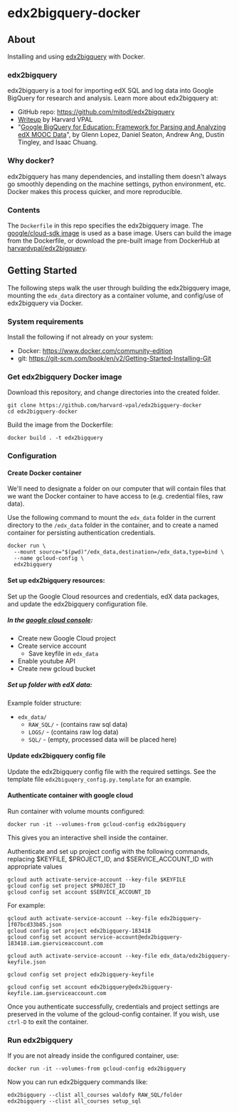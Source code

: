 # edx2bigquery-docker

## About

Installing and using [edx2bigquery](https://github.com/mitodl/edx2bigquery) with Docker. 

### edx2bigquery
edx2bigquery is a tool for importing edX SQL and log data into Google BigQuery for research and analysis. Learn more about edx2bigquery at:
* GitHub repo: https://github.com/mitodl/edx2bigquery
* [Writeup](https://vpal.harvard.edu/blog/demystifying-educational-mooc-data-using-google-bigquery-person-course-dataset-part-1) by Harvard VPAL
* "[Google BigQuery for Education: Framework for Parsing and Analyzing edX MOOC Data](http://dl.acm.org/citation.cfm?doid=3051457.3053980)", by Glenn Lopez, Daniel Seaton, Andrew Ang, Dustin Tingley, and Isaac Chuang.


### Why docker?
edx2bigquery has many dependencies, and installing them doesn't always go smoothly depending on the machine settings, python environment, etc. Docker makes this process quicker, and more reproducible.

### Contents
The `Dockerfile` in this repo specifies the edx2bigquery image. The [google/cloud-sdk image](https://hub.docker.com/r/google/cloud-sdk/) is used as a base image. Users can build the image from the Dockerfile, or download the pre-built image from DockerHub at [harvardvpal/edx2bigquery](https://hub.docker.com/r/harvardvpal/edx2bigquery).

## Getting Started

The following steps walk the user through building the edx2bigquery image, mounting the `edx_data` directory as a container volume, and config/use of edx2bigquery via Docker.

### System requirements
Install the following if not already on your system:
* Docker: https://www.docker.com/community-edition
* git: https://git-scm.com/book/en/v2/Getting-Started-Installing-Git

### Get edx2bigquery Docker image

Download this repository, and change directories into the created folder.
```
git clone https://github.com/harvard-vpal/edx2bigquery-docker
cd edx2bigquery-docker
```

Build the image from the Dockerfile:
```
docker build . -t edx2bigquery
```

### Configuration

#### Create Docker container
We'll need to designate a folder on our computer that will contain files that we want the Docker container to have access to (e.g. credential files, raw data).

Use the following command to mount the `edx_data` folder in the current directory to the `/edx_data` folder in the container, and to create a named container for persisting authentication credentials.

```
docker run \
  --mount source="$(pwd)"/edx_data,destination=/edx_data,type=bind \
  --name gcloud-config \
  edx2bigquery

```


#### Set up edx2bigquery resources:
Set up the Google Cloud resources and credentials, edX data packages, and update the edx2bigquery configuration file.

##### In the [google cloud console](https://console.cloud.google.com):
* Create new Google Cloud project
* Create service account
    - Save keyfile in `edx_data`
* Enable youtube API
* Create new gcloud bucket

##### Set up folder with edX data:
Example folder structure:
* `edx_data/`
    - `RAW_SQL/` - (contains raw sql data)
    - `LOGS/` - (contains raw log data)
    - `SQL/` - (empty, processed data will be placed here)

#### Update edx2bigquery config file
Update the edx2bigquery config file with the required settings. See the template file `edx2biguqery_config.py.template` for an example.

#### Authenticate container with google cloud
Run container with volume mounts configured:
```
docker run -it --volumes-from gcloud-config edx2bigquery
```

This gives you an interactive shell inside the container. 

Authenticate and set up project config with the following commands, replacing $KEYFILE, $PROJECT_ID, and $SERVICE_ACCOUNT_ID with appropriate values
```
gcloud auth activate-service-account --key-file $KEYFILE
gcloud config set project $PROJECT_ID
gcloud config set account $SERVICE_ACCOUNT_ID
```

For example:
```
gcloud auth activate-service-account --key-file edx2bigquery-1f07bcd33b85.json
gcloud config set project edx2bigquery-183418
gcloud config set account service-account@edx2bigquery-183418.iam.gserviceaccount.com
```


```
gcloud auth activate-service-account --key-file edx_data/edx2bigquery-keyfile.json

gcloud config set project edx2bigquery-keyfile

gcloud config set account edx2bigquery@edx2bigquery-keyfile.iam.gserviceaccount.com
```

Once you authenticate successfully, credentials and project settings are preserved in the volume of
the gcloud-config container. If you wish, use `ctrl-D` to exit the container.

### Run edx2bigquery
If you are not already inside the configured container, use:
```
docker run -it --volumes-from gcloud-config edx2bigquery
```

Now you can run edx2bigquery commands like:
```
edx2bigquery --clist all_courses waldofy RAW_SQL/folder
edx2bigquery --clist all_courses setup_sql
```
